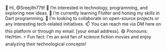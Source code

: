 👋 Hi, @Sreejith779!
👀 I’m interested in technology, programming, and exploring new ideas.
🌱 I’m currently learning Flutter and honing my skills in Dart programming.
💞️ I’m looking to collaborate on open-source projects or any interesting tech-related initiatives.
📫 You can reach me via DM here on this platform or through my email: [your email address].
😄 Pronouns: He/Him.
⚡ Fun fact: I'm an avid fan of science fiction movies and enjoy analyzing their technological concepts!
<!---
Sreejith779/Sreejith779 is a ✨ special ✨ repository because its `README.md` (this file) appears on your GitHub profile.
You can click the Preview link to take a look at your changes.
--->
